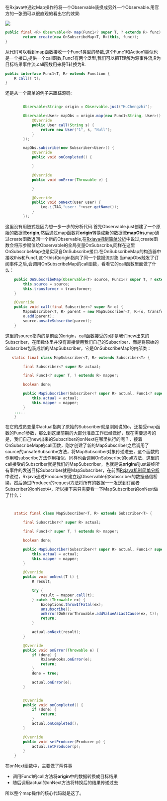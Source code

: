 在Rxjava中通过Map操作符将一个Observable装换成另外一个Observable.用官方的一张图可以很直观的看出它的效果:

![](http://reactivex.io/documentation/operators/images/map.png)

```java
public final <R> Observable<R> map(Func1<? super T, ? extends R> func) {
        return create(new OnSubscribeMap<T, R>(this, func));
}
```

从代码可以看到map函数接收一个Func1类型的参数,这个Func1和Action1类似也是一个接口,提供一个call函数,Func1有两个泛型,我们可以把T理解为源事件流,R为目标结果事件流.call函数用来将T转换为R.

```java
public interface Func1<T, R> extends Function {
    R call(T t);
}
```

还是从一个简单的例子来跟踪源码:

```java

        Observable<String> origin = Observable.just("HuChengzhi");

        Observable<User> mapObs = origin.map(new Func1<String, User>() {
            @Override
            public User call(String s) {
                return new User("1", s, "Null");
            }
        });

        mapObs.subscribe(new Subscriber<User>() {
            @Override
            public void onCompleted() {

            }

            @Override
            public void onError(Throwable e) {

            }

            @Override
            public void onNext(User user) {
                Log.i(TAG,"user: "+user.getName());
            }
        });
```

这里没有用链式是因为想一步一步的分析代码.首先Observable.just创建了一个原始的数据流**origin**,然后通过map函数将**origin**转换成新的数据流**mapObs**,map通过create函数返回一个新的Observable,在[Rxjava机制简单分析](https://jsonhu.github.io/2017/10/Rxjava%E6%9C%BA%E5%88%B6%E7%AE%80%E5%8D%95%E5%88%86%E6%9E%90/)中说过,create函数会将形参赋值给Observable的全局变量OnSubscribe,同样在这里OnSubscribeMap也是实现自OnSubscribe接口.在OnSubscribeMap的构造器中接收this和Func1,这个this和origin指向了同一个数据流对象.当mapObs触发了订阅事件之后,会调用OnSubscribeMap的call函数，看看它的call函数里面做了什么：
```java
    public OnSubscribeMap(Observable<T> source, Func1<? super T, ? extends R> transformer) {
        this.source = source;
        this.transformer = transformer;
    }

    @Override
    public void call(final Subscriber<? super R> o) {
        MapSubscriber<T, R> parent = new MapSubscriber<T, R>(o, transformer);
        o.add(parent);
        source.unsafeSubscribe(parent);
    }	
```
这里的source指向的是前面的origin，call函数接受的o即是我们new出来的Subscriber，在函数体里并没有直接使用我们自己的Subscriber，而是将原始的Subscriber包装成新的MapSubscriber，它是OnSubscribeMap的内部类：
```java
   static final class MapSubscriber<T, R> extends Subscriber<T> {

        final Subscriber<? super R> actual;

        final Func1<? super T, ? extends R> mapper;

        boolean done;

        public MapSubscriber(Subscriber<? super R> actual, Func1<? super T, ? extends R> mapper) {
            this.actual = actual;
            this.mapper = mapper;
        }
	.....
    }
```
在它的成员变量中actual指向了原始的Subscriber就是刚刚说的o，还接受map函数的Func1参数，那么到这里前期的大部分准备工作已经做好，现在需要思考的是，我们自己new出来的Subscriber的onNext在哪里执行的呢？，接着OnSubscribeMap的call函数，刚才创建了新的MapSubscriber之后调用了source的unsafeSubscribe方法，将MapSubscriber对象传递进去，这个函数的作用和subscribe方法作用相似，同样也会调用OnSubscribe的call方法，这里的call接受的Subscriber就是我们的MapSubscriber，也就是说**origin**的just最终所有事件的发送目标Subscriber就是MapSubscriber，在前面[Rxjava机制简单分析](https://jsonhu.github.io/2017/10/Rxjava%E6%9C%BA%E5%88%B6%E7%AE%80%E5%8D%95%E5%88%86%E6%9E%90/)中说过，Rxjava通过Prodcuer来建立起Observable和Subscriber的数据通信桥梁，然后通过Producer的request方法将所有的数据一一发送到订阅者Subscriber的onNext中，所以接下来只需要看一下MapSubscriber的onNext做了什么：
```java


    static final class MapSubscriber<T, R> extends Subscriber<T> {

        final Subscriber<? super R> actual;

        final Func1<? super T, ? extends R> mapper;

        boolean done;

        public MapSubscriber(Subscriber<? super R> actual, Func1<? super T, ? extends R> mapper) {
            this.actual = actual;
            this.mapper = mapper;
        }

        @Override
        public void onNext(T t) {
            R result;

            try {
                result = mapper.call(t);
            } catch (Throwable ex) {
                Exceptions.throwIfFatal(ex);
                unsubscribe();
                onError(OnErrorThrowable.addValueAsLastCause(ex, t));
                return;
            }

            actual.onNext(result);
        }

        @Override
        public void onError(Throwable e) {
            if (done) {
                RxJavaHooks.onError(e);
                return;
            }
            done = true;

            actual.onError(e);
        }


        @Override
        public void onCompleted() {
            if (done) {
                return;
            }
            actual.onCompleted();
        }

        @Override
        public void setProducer(Producer p) {
            actual.setProducer(p);
        }
    }
```
在onNext函数中，主要做了两件事
- 调用Func1的call方法将**origin**中的数据转换成目标结果
- 随后调用actual的onNext方法将转换后的结果传递过去

所以整个map操作的核心代码就是这了。